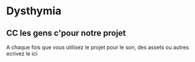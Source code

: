 # Dysthymia
CC les gens c'pour notre projet
-------------------------------
A chaque fois que vous utilisez le projet pour le son, des assets ou autres ecrivez le ici
